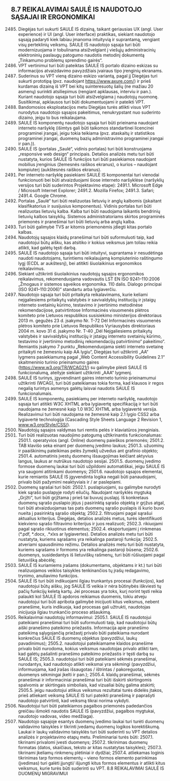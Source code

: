## 8.7	REIKALAVIMAI SAULĖ IS NAUDOTOJO SĄSAJAI IR ERGONOMIKAI

2485. Diegėjas turi sukurti SAULĖ IS dizainą, taikant geriausias UX (angl. User experience) ir UI (angl. User interface) praktikas, siekiant naudotojo sąsają padaryti kiek labiau įmanoma intuityvią ir suprantamą, vengiant visų perteklinių veiksmų. SAULĖ IS naudotojo sąsaja turi būti modernizuojama ir tobulinama atsižvelgiant į viešųjų administracinių elektroninių paslaugų patogumo naudotis metodinį dokumentą „Tinkamumo problemų sprendimo gairės“.
2486. VPT vertinimui turi būti pateiktas SAULĖ IS portalo dizaino eskizas su informacijos atvaizdavimo pavyzdžiais įvairaus tipo įrenginių ekranams.
2487. Suderinus su VPT vieną dizaino eskizo variantą, pagal jį Diegėjas turi sukurti prototipą (pvz. naudojant https://www.axure.com/) ir prieš kurdamas dizainą iš VPT bei kitų suinteresuotų šalių (ne mažiau 20 asmenų) surinkti atsiliepimus (rengiant apklausas, interviu ir pan.). Kuriant naudotojo sąsaja turi būti atsižvelgiama į naudotojų nuomonę. Susitikimai, apklausos turi būti dokumentuojami ir pateikti VPT.
2488. Bandomosios eksploatacijos metu Diegėjas turės atlikti visus VPT nurodytus naudotojo sąsajos pakeitimus, nenukrypstant nuo suderinto dizaino, jeigu to bus reikalaujama.
2489. SAULĖ IS komponentų naudotojo sąsaja turi būti prieinama naudojant interneto naršyklę (išimtys gali būti taikomos standartinei licencinei programinei įrangai, jeigu tokia teikiama (pvz. ataskaitų ir statistikos programinei įrangai, duomenų bazių administravimo programinei įrangai ir pan.)).
2490. SAULĖ IS (portalas „Saulė“, vidinis portalas) turi būti konstruojama „responsive web design“ principais. Detalios analizės metu turi būti nustatyta, kurios SAULĖ IS funkcijos turi būti pasiekiamos naudojant mobilius įrenginius (žemesnės raiškos ekranus), o kurios – naudojant kompiuterį (aukštesnės raiškos ekranus).
2491. Per interneto naršyklę pasiekiami SAULĖ IS komponentai turi vienodai funkcionuoti bei būti atvaizduojami šiose interneto naršyklėse (naršyklių versijos turi būti suderintos Projektavimo etape):
2491.1. Microsoft Edge / Microsoft Internet Explorer;
2491.2. Mozilla Firefox;
2491.3. Safari;
2491.4. Google Chrome.
2492. Portalas „Saulė“ turi būti realizuotas lietuvių ir anglų kalbomis (įskaitant klasifikatorius ir susijusius komponentus). Vidinis portalas turi būti realizuotas lietuvių kalba. Kalba turi būti naudojama laikantis bendrinių lietuvių kalbos taisyklių. Sistemos administratoriams skirtos programinės priemonės ir pranešimai turi būti lietuvių arba anglų kalba.
2493. Turi būti galimybė TVS ar kitomis priemonėmis įdiegti kitas portalo kalbas.
2494. Naudotojų sąsajos klaidų pranešimai turi būti suformuluoti taip, kad naudotojui būtų aišku, kas atsitiko ir kokius veiksmus jam toliau reikia atlikti, kad galėtų tęsti darbą.
2495. SAULĖ IS naudotojo sąsaja turi būti intuityvi, suprantama ir nesudėtinga naudoti naudotojams, turintiems reikalaujamą kompiuterinio raštingumo lygį (ECDL ar aukštesnį), bei atitikti šiuolaikinius ergonomikos reikalavimus. 
2496. Siekiant užtikrinti šiuolaikinius naudotojų sąsajos ergonomikos reikalavimus, rekomenduojama vadovautis LST EN ISO 9241–110:2006 „Žmogaus ir sistemos sąveikos ergonomika. 110 dalis. Dialogo principai (ISO 9241–110:2006)“ standartu arba lygiaverčiu. 
2497. Naudotojo sąsaja turi būti pritaikyta reikalavimams, kurie keliami neįgaliesiems pritaikytų valstybės ir savivaldybių institucijų ir įstaigų interneto svetainių kūrimo, testavimo ir įvertinimo metodinėse rekomendacijose, patvirtintose Informacinės visuomenės plėtros komiteto prie Lietuvos respublikos susisiekimo ministerijos direktoriaus 2013 m. gegužės 23 d. įsakymo Nr. T-72 Dėl Informacinės visuomenės plėtros komiteto prie Lietuvos Respublikos Vyriausybės direktoriaus 2004 m. kovo 31 d. įsakymo Nr. T-40 „Dėl Neįgaliesiems pritaikytų valstybės ir savivaldybių institucijų ir įstaigų interneto svetainių kūrimo, testavimo ir įvertinimo metodinių rekomendacijų patvirtinimo“ pakeitimo“.  Remiantis įsakymo 7 punktu „Rekomenduojama siekti interneto svetainę pritaikyti ne žemesniu kaip AA lygiu“, Diegėjas turi užtikrinti „AA“ lygmens pasiekiamumą pagal „Web Content Accessibility Guidelines 2.1“ skaitmeninio turinio prieinamumo gaires (https://www.w3.org/TR/WCAG21/) su galimybe plėsti SAULĖ IS funkcionalumą, ateityje siekiant užtikrinti „AAA“ lygmenį.
2498. SAULĖ IS turinys, įgyvendinant gaires interneto turinio prieinamumui užtikrinti (WCAG), turi būti pateikiamas tokia forma, kad klausos ir regos negalią turintys asmenys galėtų laisvai naudotis SAULĖ IS funkcionalumais.
2499. SAULĖ IS komponentų, pasiekiamų per interneto naršyklę, naudotojo sąsaja turi atitikti W3C XHTML arba lygiavertę specifikaciją ir turi būti naudojama ne žemesnė kaip 1.0 W3C XHTML arba lygiavertė versija. Realizavimui turi būti naudojama ne žemesnė kaip 2.1 lygio CSS2 arba lygiavertė technologija (Cascading Style Sheets Language 2 Revision 1, www.w3.org/Style/CSS/).
2500. Naudotojų sąsajos valdymas turi remtis pelės ir klaviatūros įrenginiais.
2501. Turi būti realizuotas naudojimo patogumą užtikrinantis funkcionalumas:
2501.1. operatyvios (angl. Online) duomenų paieškos priemonės;
2501.2. TAB klavišo seka einant per duomenų įvedimo laukus;
2501.3. užuominų ir paaiškinimų pateikimas pelės žymeklį užvedus ant grafinio objekto;
2501.4. automatinis įvestų duomenų išsaugojimas keičiant aktyvius langus, laukus ar nutrūkus naudotojo sesijai.
2501.5. duomenų įvedimo formose duomenų laukai turi būti užpildomi automatiškai, jeigu SAULĖ IS yra saugomi atitinkami duomenys;
2501.6. naudotojo sąsajos elementai, kurie remiantis SAULĖ IS įgyvendinta logika negali būti panaudojami, privalo būti pažymimi neaktyviais ir / ar paslepiami.
2502. Duomenų sąrašai turi būti:
2502.1. puslapiuojami, su galimybe nurodyti kiek sąrašo puslapyje rodyti eilučių. Naudojant naršyklės mygtuką „Grįžti“, turi būti grįžtama į prieš tai buvusį puslapį. Iš konkretaus duomenų sąrašo puslapio įėjus į pasirinktą sąrašo objektą ir grįžus atgal, turi būti atvaizduojamas tas pats duomenų sąrašo puslapis iš kurio buvo nueita į pasirinktą sąrašo objektą;
2502.2. filtruojami pagal sąrašui aktualius kriterijus. Diegėjas, detalios analizės metus, turės identifikuoti kiekvieno sąrašo filtravimo kriterijus ir juos realizuoti;
2502.3. rikiuojami pagal sąrašo rikiuotinus elementus;
2502.4. eksportuojami į rinkmenas (*.pdf, *.docx, .*xlxs ar lygiavertes). Detalios analizės metu turi būti nustatyta, kuriems sąrašams yra reikalinga pastaroji funkcija;
2502.5. atveriami spausdinimo režimu. Detalios analizės metu turi būti nustatyta, kuriems sąrašams ir formoms yra reikalinga pastaroji būsena;
2502.6. duomenys, susidedantys iš lietuviškų rašmenų, turi būti rūšiuojami pagal lietuvišką abėcėlę;
2503. SAULĖ IS kuriamiems įrašams (dokumentams, objektams ir kt.) turi būti realizuojamos veiklos taisykles tenkinančios tų įrašų redagavimo, trynimo, anuliavimo funkcijos.
2504. SAULĖ IS turi būti indikuojami ilgiau trunkantys procesai (funkcijos), kad naudotojui būtų aišku, jog SAULĖ IS veikia ir nėra būtinybės iškviesti tų pačių funkcijų keletą kartų. Jei procesas yra toks, kurį norint tęsti reikia palaukti kol SAULĖ IS apdoros reikiamus duomenis, tokiu atveju naudotojui turi būti apribota galimybė inicijuoti kitus veiksmus, nebent pranešime, kuris indikuoja, kad procesas gali užtrukti, naudotojas inicijuoja ilgiau trunkančio proceso atšaukimą.
2505. Reikalavimai naudotojų informavimui:
2505.1. SAULĖ IS naudotojui pateikiami pranešimai turi būti suformuluoti taip, kad naudotojui būtų aiški pranešimo pateikimo priežastis. Informacija apie pranešimo pateikimą sąlygojančią priežastį privalo būti pateikiama nurodant konkrečius SAULĖ IS duomenų objektus (pavyzdžiui, laukų pavadinimus);
2505.2. naudotojui pateikiamame klaidos pranešime privalo būti nurodoma, kokius veiksmus naudotojas privalo atlikti tam, kad galėtų pašalinti pranešimo pateikimo priežastis ir tęsti darbą su SAULĖ IS;
2505.3. naudotojui turi būti pateikiami sėkmės pranešimai, nurodantys, kad naudotojo atlikti veiksmai yra sėkmingi (pavyzdžiui, informuojama, kad įrašas išsaugotas / ištrintas / pakoreguotas, duomenys sėkmingai įkelti ir pan.);
2505.4. klaidų pranešimai, sėkmės pranešimai ir informaciniai pranešimai turi būti išskirti skirtingomis spalvomis ar skirtingais simboliais, kad vizualiai būtų galima atskirti;
2505.5. jeigu naudotojui atlikus veiksmus rezultatai turės didelės įtakos, prieš atliekant veiksmą SAULĖ IS turi pateikti pranešimą ir paprašyti naudotojo patvirtinti, kad veiksmą tikrai norima vykdyti.
2506. Naudotojui turi būti pateikiamos pagalbos priemonės padedančios greičiau išmokti naudotis SAULĖ IS (pavyzdžiui, pagalbos mygtukai, naudotojo vadovas, video medžiaga). 
2507. Naudotojo sąsajoje esantys duomenų įvedimo laukai turi turėti duomenų validavimo taisykles ir tikrinti įvedamų duomenų logikos korektiškumą. Laukai ir laukų validavimo taisyklės turi būti suderinti su VPT detalios analizės ir projektavimo etapų metu. Preliminariai turės būti:
2507.1. tikrinami privalomi įvesti duomenys;
2507.2. tikrinimas duomenų formatas (datos, skaičiaus, teksto ar kitas nustatytas taisykles);
2507.3. tikrinami įkeliamų rinkmenų plėtiniai ir dydžiai;
2507.4. atliekamas loginis tikrinimas tarp formos elementų – vieno formos elemento parinkimas (įvedimas) turi galėti įjungti/ išjungti kitus formos elementus ir atlikti kitus veiksmus, kurie turės būti suderinti su VPT.
8.8	REIKALAVIMAI SAULĖ IS DUOMENŲ MIGRAVIMUI
